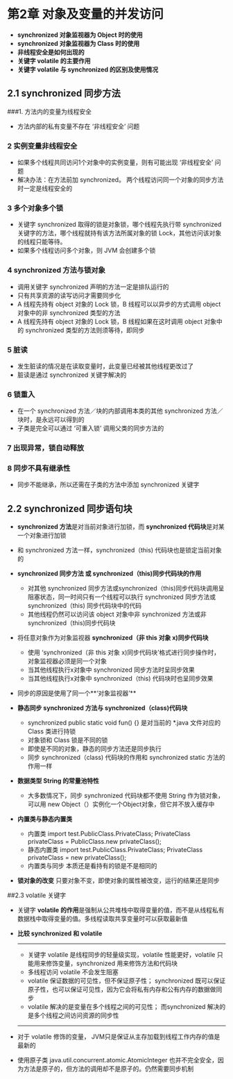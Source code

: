 # 第2章 对象及变量的并发访问
- **synchronized 对象监视器为 Object 时的使用**
- **synchronized 对象监视器为 Class 时的使用**
- **非线程安全是如何出现的**
- **关键字 volatile 的主要作用**
- **关键字 volatile 与 synchronized 的区别及使用情况**

## 2.1 synchronized 同步方法
###1. 方法内的变量为线程安全
- 方法内部的私有变量不存在 ‘非线程安全’ 问题

### 2 实例变量非线程安全
- 如果多个线程共同访问1个对象中的实例变量，则有可能出现 ‘非线程安全’ 问题
- 解决办法：在方法前加 synchronized。 两个线程访问同一个对象的同步方法时一定是线程安全的

### 3 多个对象多个锁
- 关键字 synchronized 取得的锁是对象锁，哪个线程先执行带 synchronized 关键字的方法，哪个线程就持有该方法所属对象的锁 Lock，其他访问该对象的线程只能等待。
- 如果多个线程访问多个对象，则 JVM 会创建多个锁

### 4 synchronized 方法与锁对象
- 调用关键字 synchronized 声明的方法一定是排队运行的
- 只有共享资源的读写访问才需要同步化
- A 线程先持有 object 对象的 Lock 锁，B 线程可以以异步的方式调用 object 对象中的非 synchronized 类型的方法
- A 线程先持有 object 对象的 Lock 锁，B 线程如果在这时调用 object 对象中的 synchronized 类型的方法则须等待，即同步

### 5 脏读
- 发生脏读的情况是在读取变量时，此变量已经被其他线程更改过了
- 脏读是通过 synchronized 关键字解决的

### 6 锁重入
- 在一个 synchronized 方法／块的内部调用本类的其他 synchronized 方法／块时，是永远可以得到的
- 子类是完全可以通过 ‘可重入锁’ 调用父类的同步方法的

### 7 出现异常，锁自动释放

### 8 同步不具有继承性
- 同步不能继承，所以还需在子类的方法中添加 synchronized 关键字

## 2.2 synchronized 同步语句块
- **synchronized 方法**是对当前对象进行加锁，而 **synchronized 代码块**是对某一个对象进行加锁

- 和 synchronized 方法一样，synchronized（this) 代码块也是锁定当前对象的

- **synchronized 同步方法 或 synchronized（this)同步代码块的作用**

     * 对其他 synchronized 同步方法或synchronized（this)同步代码块调用呈阻塞状态，同一时间只有一个线程可以执行 synchronized 同步方法或 synchronized（this) 同步代码块中的代码
     * 其他线程仍然可以访问该 object 对象中非 synchronized 方法或非 synchronized（this)同步代码块

- 将任意对象作为对象监视器 **synchronized（非 this 对象 x)同步代码块**
     * 使用 ‘synchronized（非 this 对象 x)同步代码块’格式进行同步操作时，对象监视器必须是同一个对象
     * 当其他线程执行x对象中 synchronized 同步方法时呈同步效果
     * 当其他线程执行x对象中 synchronized（this) 代码块时也呈同步效果

- 同步的原因是使用了同一个**‘对象监视器’**
- **静态同步 synchronized 方法与 synchronized（class)代码块**
     * synchronized public static void fun() {} 是对当前的 *.java 文件对应的 Class 类进行持锁
     * 对象锁和 Class 锁是不同的锁
     * 即使是不同的对象，静态的同步方法还是同步执行
     * 同步 synchronized（class) 代码块的作用和 synchronized static 方法的作用一样

- **数据类型 String 的常量池特性**
     * 大多数情况下，同步 synchronized 代码块都不使用 String 作为锁对象，可以用 new Object（）实例化一个Object对象，但它并不放入缓存中

- **内置类与静态内置类**
     * 内置类
        import test.PublicClass.PrivateClass;
        PrivateClass privateClass = PublicClass.new privateClass();
     * 静态内置类
        import test.PublicClass.PrivateClass;
        PrivateClass privateClass = new privateClass();
     * 内置类与同步 本质还是看持有的锁是不是相同的

- **锁对象的改变** 只要对象不变，即使对象的属性被改变，运行的结果还是同步

##2.3 volatile 关键字
- 关键字 **volatile 的作用**是强制从公共堆栈中取得变量的值，而不是从线程私有数据栈中取得变量的值。多线程读取共享变量时可以获取最新值

- **比较 synchronized 和 volatile**
  ** **
  * 关键字 volatile 是线程同步的轻量级实现，volatile 性能更好，volatile 只能用来修饰变量，synchronized 用来修饰方法和代码块
  * 多线程访问 volatile 不会发生阻塞
  * volatile 保证数据的可见性，但不保证原子性； synchronized 既可以保证原子性，也可以保证可见性，因为它会将私有内存和公有内存的数据做同步
  * volatile 解决的是变量在多个线程之间的可见性； 而synchronized 解决的是多个线程之间访问资源的同步性
  ** **
  
* 对于 volatile 修饰的变量， JVM只是保证从主存加载到线程工作内存的值是最新的

* 使用原子类 java.util.concurrent.atomic.AtomicInteger 也并不完全安全，因为方法是原子的，但方法的调用却不是原子的。仍然需要同步机制
